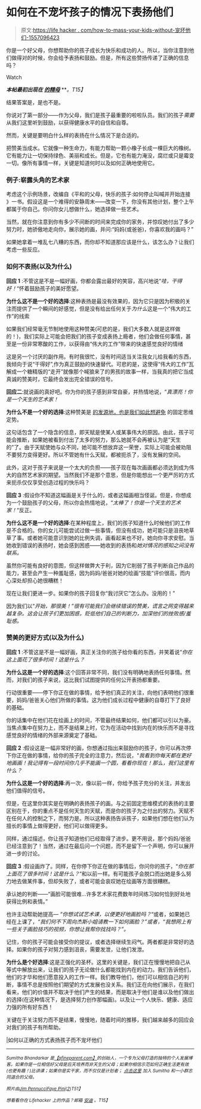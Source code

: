 # 如何在不宠坏孩子的情况下表扬他们

> 原文:[https://life hacker . com/how-to-mass-your-kids-without-宠坏他们-1557096423](https://lifehacker.com/how-to-praise-your-kids-without-spoiling-them-1557096423)

你是一个好父母，你想帮助你的孩子成长为快乐和成功的人。所以，当你注意到他们做得对的时候，你会给予表扬和鼓励。但是，所有这些赞扬传递了正确的信息吗？

Watch

***本帖最初出现在*** [***的精母***](http://www.afineparent.com/mindset/praising-children.html) ***。*T15】**

结果答案是，是也不是。

你说对了第一部分——作为父母，我们是孩子最重要的啦啦队员。我们的孩子*需要*从我们这里听到鼓励，以获得健康水平的自信和自尊。

然而，关键是要明白什么样的表扬在什么情况下是合适的。

把赞美当成水。它就像一种生命力，有能力帮助一颗小橡子长成一棵巨大的橡树。它有能力让一切保持绿色、美丽和成长。但是，它也有能力淹没，腐烂或只是霉变一切。像所有事情一样，关键是知道何时以及如何正确地使用它。

### 例子:崭露头角的艺术家

考虑这个示例场景，改编自《平和的父母，快乐的孩子:如何停止叫喊并开始连接 》一书。假设这是一个难得的安静周末——改变一下，你没有其他计划，整个上午都属于你自己。你问你女儿想做什么，她选择做一些艺术。

当然，就在你注意到你有多少不间断的时间来完成你的家务，并惊叹她付出了多少努力时，她骄傲地走向你，展示她的画，并问:“妈妈(或爸爸)，你喜欢我的画吗？”

如果她拿着一堆乱七八糟的东西，而你却不知道那应该是什么，该怎么办？让我们考虑一些反应。

### 如何不表扬(以及为什么)

**回应 1** :不管这是不是一幅好画，你都会露出最好的笑容，高兴地说“*哇，干得好！*“怀着鼓励孩子的美好愿望。

**为什么这不是一个好的选择**:这种表扬是最没有效果的，因为它只是因为积极的关注而提供了一个瞬间的好感觉，但是没有给出任何关于*为什么*这是一个“伟大的工作”的线索

如果我们经常毫无节制地使用这种赞美(可悲的是，我们大多数人就是这样做的！)，我们实际上可能会把我们的孩子变成表扬上瘾者，他们会做任何事情，甚至是一份非常寒酸的工作，以获得由“伟大的工作”带来的快速感觉良好的情绪

这是另一个讨厌的副作用。有时我很忙，没有时间适当关注我女儿给我看的东西，我倾向于说“干得好”,作为真正鼓励的快速替代。可悲的是，这使得“伟大的工作”瓦解成一个糖精版的“走开”就像那个喊狼来了的男孩的故事一样，当我真的把它当成真诚的赞美时，它最终会发出完全错误的信号。

**回应二**:就说画的真好吧。你为你的孩子感到非常自豪，并热情地说，“*真漂亮！你是一个天生的艺术家！*

**为什么不是一个好的选择**:这种赞美是 [的发源地，也是我们如此想避免](http://www.afineparent.com/mindset/growth-mindset-introduction.html) 的固定思维定势。

这句话包含了一个隐含的信息，即天赋是使某人或某事伟大的原因。由此，孩子可能会推断，如果她被看到付出了太多的努力，那么她就不会再被认为是“天生的”了。由于天赋使她与众不同，她可能不想放弃这一荣誉，实际上可能会被劝阻不要努力变得更好。所以不管她有什么天赋，都被扼杀了，没有发展的空间。

此外，这对于孩子来说是一个太大的负担——孩子现在每次画画都必须达到成为伟大的自然艺术家的期望。当然我们不是那个意思，但是你能想出一个更严厉的方式来扼杀仅仅享受创造过程的快乐吗？

**回应 3** :假设你不知道这幅画是关于什么的，或者这幅画相当怪诞。但是，你想成为一个鼓励孩子的父母，所以你会热情地说，“*太棒了！你是一个天生的艺术家！*“反正。

**为什么这不是一个好的选择**:在某种程度上，我们的孩子知道什么时候他们的工作是不合格的。你的女儿可能尝试过做一些事情，但没有成功，她可能只是沮丧地草草了事。或者她可能意识到她的比例失调，画看起来也不好。她向你寻求安慰。当她收到错误的表扬时，她会感到困惑——她收到的表扬和*她对情况的感知之间没有联系。*

虽然你可能有良好的意图，但这样做弊大于利，因为它削弱了孩子判断自己作品的能力，甚至会产生一种羞耻感，因为妈妈/爸爸对她的绘画“技能”评价很高，而内心深处却担心她很糟糕！

现在让我们更进一步。如果你的孩子回复你“我讨厌它”怎么办。没用的！”

因为我们以“*开始，那很美！”很有可能我们会继续错误的赞美，谎言之网变得越来越复杂。这会让孩子们更加困惑，贬低他们自己的判断力，加深他们的挫败感/羞耻感。*

### 赞美的更好方式(以及为什么)

**回应 1** :不管这是不是一幅好画，真正关注你的孩子给你看的东西，并笑着说“*你在这上面花了很多时间！这是什么？*

**为什么这是一个好的选择**:这个回答非常不同，我们没有明确地表扬任何事情。然而，对我们的孩子来说，这比我们试图提供的任何公开表扬都重要。

行动很重要——停下你正在做的事情，给予他们真正的关注，向他们表明他们很重要，妈妈/爸爸关心他们所做的事情。这为他们成长过程中健康的自尊打下了良好的基础。

你的话集中在他们花在绘画上的时间，不管最终结果如何，他们都可以引以为豪。当焦点集中在努力上，而不是结果上时，它为在活动中找到内在的快乐而不是寻找感觉良好的情绪的外部来源奠定了基础。

**回应 2** :假设这是一幅非常好的画，你想通过指出来鼓励你的孩子，你可以再次停下你正在做的事情，给你的孩子完全的注意力，然后说，“*我看到你每天都在更好地画画！我记得有一段时间你几乎不能画一个圆，看看你现在！那么，我们这里有什么？*

**为什么这是一个好的选择**:再一次，像以前一样，你给予孩子充分的关注，并发出他们值得的信号。

但是，在这里你其实是在明确的表扬孩子的画。与之前固定思维模式的表扬的主要区别在于，你的重点不是任何天生的天赋，而是你的孩子为之付出的努力。天赋不在任何人的控制之下，而努力是。所以这种表扬告诉孩子，如果他们想在他们认为擅长的事情上做得更好，他们可以做得更多。

同样，通过描述，你让孩子知道他们已经取得了进步。更不用说，那个妈妈/爸爸已经注意到了！当然，通过在最后问一个问题，而不是留下一个声明，你可以展开进一步的讨论。

**回应 3** :假设画炸了。同样，在你停下你正在做的事情后，你问你的孩子，“*你在那上面花了很多时间！这是什么？*“和以前一样。有可能孩子会脱口而出她是多么努力地去做某件事，但却失败了，或者可能会哀叹她在绘画等方面很糟糕。

承认她的判断——“画脸可能很难...许多艺术家花费数年时间练习如何恰到好处地获得比例和表情。”

也许主动帮助她提高— *“你想试试艺术课，以便更好地画脸吗？*“或者，如果她已经在上课了，*“我们何不下周向杰斯小姐请教一下如何画脸？”*或者，*“我想网上有一些关于画脸技巧的视频，你想让我帮你找找吗？”。*

记住，你的孩子可能会接受你的提议，或者选择继续生闷气。两者都是非常好的选择。如果你的孩子对努力感到沮丧，需要发泄，让他们发泄。

**为什么是个好选择**:这是正强化的圣杯。这里的关键是，我们正在慢慢地把自己从等式中解放出来，让我们的孩子无论做什么都能找到内在的动力。我们告诉他们，他们的才华和他们愿意投入的工作一样。我们教导他们，他们可以相信自己的判断，事情不总是按照他们期望的方式发展也没关系。我们正在向他们展示，在我们看来，他们的价值并不取决于他们产生的结果，而是取决于他们是谁以及他们做出的选择(在这种情况下，是选择努力创作那幅画)。以及让一个人快乐、健康、适应力强的所有好东西！

关键在于关注努力而不是结果，慢慢地，随着时间的推移，我们越来越多的回应会对我们的孩子有所帮助。

|如何以正确的方式表扬孩子而不宠坏他们

* * *

<small>*Sumitha Bhandarkar 是*</small>[<small>*【afineparent.com】*</small>](http://afineparent.com/)<small>*的创始人，一个专为父母打造的独特的个人发展博客。如果你是一位相信好父母是后天培养而非天生的父母；如果你相信示范如何正确生活更有效(也更有趣！)比讲课；如果你是实干家，而不仅仅是计划者；*</small> [<small>*点击这里*</small>](http://www.google.com/url?q=http%3A%2F%2Fwww.afineparent.com%2Fgo%2Flifehacker&sa=D&sntz=1&usg=AFQjCNFwD_2W-WoSou49GS2VHTWsLcwj3w) <small>*加入 Sumitha 和一小群志同道合的父母。*</small>

<small>*照片由*</small>[<small>*Jim Pennucci*</small>](https://www.flickr.com/photos/pennuja/5931265463/sizes/l)<small></small>*[<small>*Faye Pini*</small>](https://www.flickr.com/photos/67156567@N00/9673575193)<small>*(*</small>[<small>*2*</small>](https://www.flickr.com/photos/67156567@N00/9676823288)<small>*)*T51】</small>*

*<small>*想看看你在 Lifehacker 上的作品？邮箱*</small> [<small>*安迪*</small>](mailto:andy@lifehacker.com) <small>*。*T15】</small>*